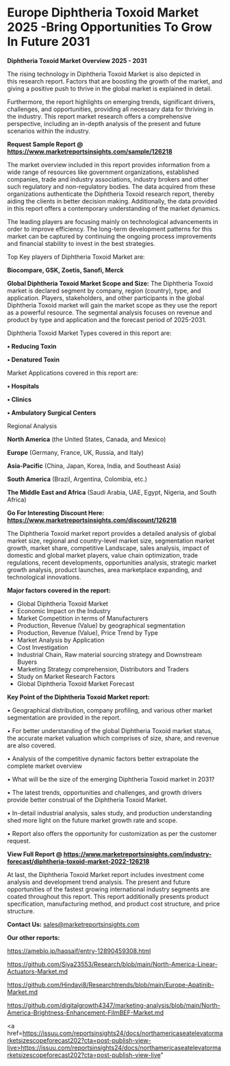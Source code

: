 # Europe Diphtheria Toxoid Market 2025 -Bring Opportunities To Grow In Future 2031

<Strong> Diphtheria Toxoid Market Overview 2025 - 2031</strong>

The rising technology in Diphtheria Toxoid Market is also depicted in this research report. Factors that are boosting the growth of the market, and giving a positive push to thrive in the global market is explained in detail.

Furthermore, the report highlights on emerging trends, significant drivers, challenges, and opportunities, providing all necessary data for thriving in the industry. This report market research offers a comprehensive perspective, including an in-depth analysis of the present and future scenarios within the industry.

<strong>Request Sample Report @ <a href=https://www.marketreportsinsights.com/sample/126218>https://www.marketreportsinsights.com/sample/126218</a></strong>

The market overview included in this report provides information from a wide range of resources like government organizations, established companies, trade and industry associations, industry brokers and other such regulatory and non-regulatory bodies. The data acquired from these organizations authenticate the Diphtheria Toxoid research report, thereby aiding the clients in better decision making. Additionally, the data provided in this report offers a contemporary understanding of the market dynamics.

The leading players are focusing mainly on technological advancements in order to improve efficiency. The long-term development patterns for this market can be captured by continuing the ongoing process improvements and financial stability to invest in the best strategies.

Top Key players of Diphtheria Toxoid Market are:

<strong>Biocompare, GSK, Zoetis, Sanofi, Merck</strong>

<strong><b>Global Diphtheria Toxoid Market Scope and Size:</b></strong>
The Diphtheria Toxoid market is declared segment by company, region (country), type, and application. Players, stakeholders, and other participants in the global Diphtheria Toxoid market will gain the market scope as they use the report as a powerful resource. The segmental analysis focuses on revenue and product by type and application and the forecast period of 2025-2031.

Diphtheria Toxoid Market Types covered in this report are:

<strong>• Reducing Toxin

• Denatured Toxin</strong>

Market Applications covered in this report are:

<strong>• Hospitals

• Clinics

• Ambulatory Surgical Centers</strong> 

Regional Analysis

<strong>North America</strong> (the United States, Canada, and Mexico)

<strong>Europe</strong> (Germany, France, UK, Russia, and Italy)

<strong>Asia-Pacific</strong> (China, Japan, Korea, India, and Southeast Asia)

<strong>South America</strong> (Brazil, Argentina, Colombia, etc.)

<strong>The Middle East and Africa</strong> (Saudi Arabia, UAE, Egypt, Nigeria, and South Africa)

<strong>Go For Interesting Discount Here: <a href=https://www.marketreportsinsights.com/discount/126218>https://www.marketreportsinsights.com/discount/126218</a></strong>

The Diphtheria Toxoid market report provides a detailed analysis of global market size, regional and country-level market size, segmentation market growth, market share, competitive Landscape, sales analysis, impact of domestic and global market players, value chain optimization, trade regulations, recent developments, opportunities analysis, strategic market growth analysis, product launches, area marketplace expanding, and technological innovations.

<strong><b>Major factors covered in the report:</b></strong>
<ul>
  <li>Global Diphtheria Toxoid Market </li>
  <li>Economic Impact on the Industry</li>
  <li>Market Competition in terms of Manufacturers</li>
  <li>Production, Revenue (Value) by geographical segmentation</li>
  <li>Production, Revenue (Value), Price Trend by Type</li>
  <li>Market Analysis by Application</li>
  <li>Cost Investigation</li>
  <li>Industrial Chain, Raw material sourcing strategy and Downstream Buyers</li>
  <li>Marketing Strategy comprehension, Distributors and Traders</li>
  <li>Study on Market Research Factors</li>
  <li>Global Diphtheria Toxoid Market Forecast</li>
</ul>

<strong><b>Key Point of the Diphtheria Toxoid Market report:</b></strong>

• Geographical distribution, company profiling, and various other market segmentation are provided in the report.

• For better understanding of the global Diphtheria Toxoid market status, the accurate market valuation which comprises of size, share, and revenue are also covered.

• Analysis of the competitive dynamic factors better extrapolate the complete market overview

• What will be the size of the emerging Diphtheria Toxoid market in 2031?

• The latest trends, opportunities and challenges, and growth drivers provide better construal of the Diphtheria Toxoid Market.

• In-detail industrial analysis, sales study, and production understanding shed more light on the future market growth rate and scope.

• Report also offers the opportunity for customization as per the customer request.

<strong><b>View Full Report @ <a href=https://www.marketreportsinsights.com/industry-forecast/diphtheria-toxoid-market-2022-126218>https://www.marketreportsinsights.com/industry-forecast/diphtheria-toxoid-market-2022-126218</a></b></strong>


At last, the Diphtheria Toxoid Market report includes investment come analysis and development trend analysis. The present and future opportunities of the fastest growing international industry segments are coated throughout this report. This report additionally presents product specification, manufacturing method, and product cost structure, and price structure.

<strong>Contact Us:</strong>
sales@marketreportsinsights.com

<strong>Our other reports:</strong>

<a href=https://ameblo.jp/haqsaif/entry-12890459308.html>https://ameblo.jp/haqsaif/entry-12890459308.html</a>

<a href=https://github.com/Siya23553/Research/blob/main/North-America-Linear-Actuators-Market.md>https://github.com/Siya23553/Research/blob/main/North-America-Linear-Actuators-Market.md</a>

<a href=https://github.com/Hindavi8/Researchtrends/blob/main/Europe-Apatinib-Market.md>https://github.com/Hindavi8/Researchtrends/blob/main/Europe-Apatinib-Market.md</a>

<a href=https://github.com/digitalgrowth4347/marketing-analysis/blob/main/North-America-Brightness-Enhancement-FilmBEF-Market.md>https://github.com/digitalgrowth4347/marketing-analysis/blob/main/North-America-Brightness-Enhancement-FilmBEF-Market.md</a>

<a href=https://issuu.com/reportsinsights24/docs/northamericaseatelevatormarketsizescopeforecast202?cta=post-publish-view-live>https://issuu.com/reportsinsights24/docs/northamericaseatelevatormarketsizescopeforecast202?cta=post-publish-view-live</a>"
